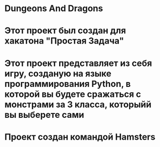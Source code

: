 # Dungeons And Dragons
# Этот проект был создан для хакатона "Простая Задача"
# Этот проект представляет из себя игру, созданую на языке программирования Python, в которой вы будете сражаться с монстрами за 3 класса, которыйй вы выберете сами
# Проект создан командой Hamsters

